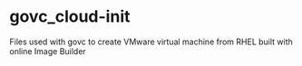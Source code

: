 # govc_cloud-init
Files used with govc to create VMware virtual machine from RHEL built with online Image Builder 
